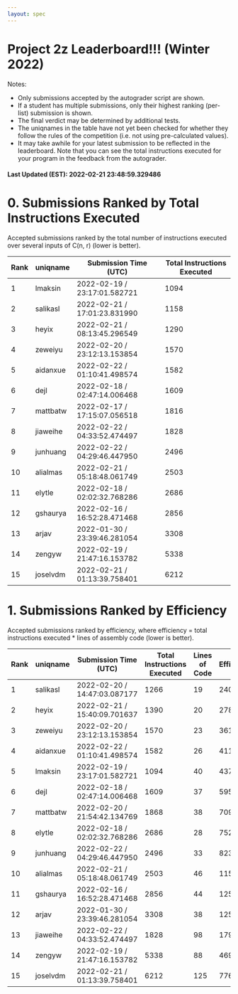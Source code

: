 ```yaml
---
layout: spec
---
```


Project 2z Leaderboard!!! (Winter 2022)
==============================
Notes:
- Only submissions accepted by the autograder script are shown.
- If a student has multiple submissions, only their highest ranking (per-list) submission is shown.
- The final verdict may be determined by additional tests.
- The uniqnames in the table have not yet been checked for whether they follow the rules of the competition (i.e. not using pre-calculated values).
- It may take awhile for your latest submission to be reflected in the leaderboard. Note that you can see the total instructions executed for your program in the feedback from the autograder.


#### Last Updated (EST): 2022-02-21 23:48:59.329486

# 0. Submissions Ranked by Total Instructions Executed
Accepted submissions ranked by the total number of instructions executed over several inputs of C(n, r) (lower is better).

| Rank  | uniqname | Submission Time (UTC) | Total Instructions Executed |
|---|---|---|---|
| 1 | lmaksin | 2022-02-19 / 23:17:01.582721 | 1094 |
| 2 | salikasl | 2022-02-21 / 17:01:23.831990 | 1158 |
| 3 | heyix | 2022-02-21 / 08:13:45.296549 | 1290 |
| 4 | zeweiyu | 2022-02-20 / 23:12:13.153854 | 1570 |
| 5 | aidanxue | 2022-02-22 / 01:10:41.498574 | 1582 |
| 6 | dejl | 2022-02-18 / 02:47:14.006468 | 1609 |
| 7 | mattbatw | 2022-02-17 / 17:15:07.056518 | 1816 |
| 8 | jiaweihe | 2022-02-22 / 04:33:52.474497 | 1828 |
| 9 | junhuang | 2022-02-22 / 04:29:46.447950 | 2496 |
| 10 | alialmas | 2022-02-21 / 05:18:48.061749 | 2503 |
| 11 | elytle | 2022-02-18 / 02:02:32.768286 | 2686 |
| 12 | gshaurya | 2022-02-16 / 16:52:28.471468 | 2856 |
| 13 | arjav | 2022-01-30 / 23:39:46.281054 | 3308 |
| 14 | zengyw | 2022-02-19 / 21:47:16.153782 | 5338 |
| 15 | joselvdm | 2022-02-21 / 01:13:39.758401 | 6212 |


# 1. Submissions Ranked by Efficiency
Accepted submissions ranked by efficiency, where efficiency = total instructions executed * lines of assembly code (lower is better).

| Rank  | uniqname | Submission Time (UTC) | Total Instructions Executed |Lines of Code | Efficiency |
|---|---|---|---|---|---|
| 1 | salikasl | 2022-02-20 / 14:47:03.087177 | 1266 | 19 | 24054 |
| 2 | heyix | 2022-02-21 / 15:40:09.701637 | 1390 | 20 | 27800 |
| 3 | zeweiyu | 2022-02-20 / 23:12:13.153854 | 1570 | 23 | 36110 |
| 4 | aidanxue | 2022-02-22 / 01:10:41.498574 | 1582 | 26 | 41132 |
| 5 | lmaksin | 2022-02-19 / 23:17:01.582721 | 1094 | 40 | 43760 |
| 6 | dejl | 2022-02-18 / 02:47:14.006468 | 1609 | 37 | 59533 |
| 7 | mattbatw | 2022-02-20 / 21:54:42.134769 | 1868 | 38 | 70984 |
| 8 | elytle | 2022-02-18 / 02:02:32.768286 | 2686 | 28 | 75208 |
| 9 | junhuang | 2022-02-22 / 04:29:46.447950 | 2496 | 33 | 82368 |
| 10 | alialmas | 2022-02-21 / 05:18:48.061749 | 2503 | 46 | 115138 |
| 11 | gshaurya | 2022-02-16 / 16:52:28.471468 | 2856 | 44 | 125664 |
| 12 | arjav | 2022-01-30 / 23:39:46.281054 | 3308 | 38 | 125704 |
| 13 | jiaweihe | 2022-02-22 / 04:33:52.474497 | 1828 | 98 | 179144 |
| 14 | zengyw | 2022-02-19 / 21:47:16.153782 | 5338 | 88 | 469744 |
| 15 | joselvdm | 2022-02-21 / 01:13:39.758401 | 6212 | 125 | 776500 |

